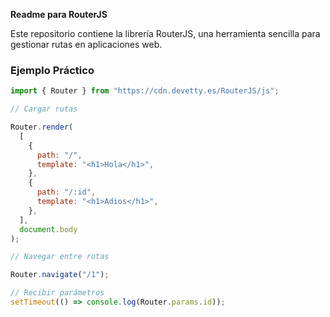 **Readme para RouterJS**

Este repositorio contiene la librería RouterJS, una herramienta sencilla para gestionar rutas en aplicaciones web.

### Ejemplo Práctico

```javascript
import { Router } from "https://cdn.devetty.es/RouterJS/js";

// Cargar rutas

Router.render(
  [
    {
      path: "/",
      template: "<h1>Hola</h1>",
    },
    {
      path: "/:id",
      template: "<h1>Adios</h1>",
    },
  ],
  document.body
);

// Navegar entre rutas

Router.navigate("/1");

// Recibir parámetros
setTimeout(() => console.log(Router.params.id));
```
